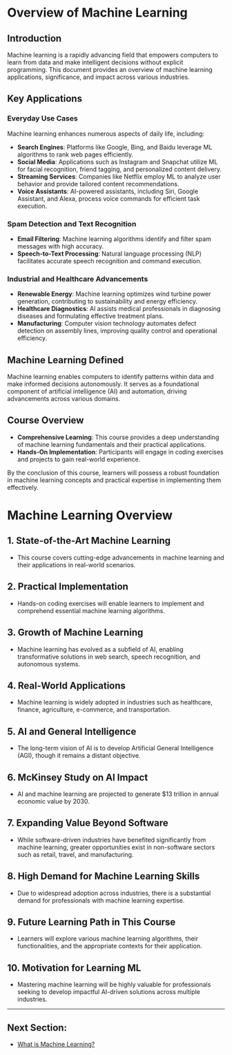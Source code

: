 # Overview of Machine Learning

## Introduction
Machine learning is a rapidly advancing field that empowers computers to learn from data and make intelligent decisions without explicit programming. This document provides an overview of machine learning applications, significance, and impact across various industries.

## Key Applications

### Everyday Use Cases
Machine learning enhances numerous aspects of daily life, including:
- **Search Engines**: Platforms like Google, Bing, and Baidu leverage ML algorithms to rank web pages efficiently.
- **Social Media**: Applications such as Instagram and Snapchat utilize ML for facial recognition, friend tagging, and personalized content delivery.
- **Streaming Services**: Companies like Netflix employ ML to analyze user behavior and provide tailored content recommendations.
- **Voice Assistants**: AI-powered assistants, including Siri, Google Assistant, and Alexa, process voice commands for efficient task execution.

### Spam Detection and Text Recognition
- **Email Filtering**: Machine learning algorithms identify and filter spam messages with high accuracy.
- **Speech-to-Text Processing**: Natural language processing (NLP) facilitates accurate speech recognition and command execution.

### Industrial and Healthcare Advancements
- **Renewable Energy**: Machine learning optimizes wind turbine power generation, contributing to sustainability and energy efficiency.
- **Healthcare Diagnostics**: AI assists medical professionals in diagnosing diseases and formulating effective treatment plans.
- **Manufacturing**: Computer vision technology automates defect detection on assembly lines, improving quality control and operational efficiency.

## Machine Learning Defined
Machine learning enables computers to identify patterns within data and make informed decisions autonomously. It serves as a foundational component of artificial intelligence (AI) and automation, driving advancements across various domains.

## Course Overview
- **Comprehensive Learning**: This course provides a deep understanding of machine learning fundamentals and their practical applications.
- **Hands-On Implementation**: Participants will engage in coding exercises and projects to gain real-world experience.

By the conclusion of this course, learners will possess a robust foundation in machine learning concepts and practical expertise in implementing them effectively.

# Machine Learning Overview

## 1. State-of-the-Art Machine Learning
- This course covers cutting-edge advancements in machine learning and their applications in real-world scenarios.

## 2. Practical Implementation
- Hands-on coding exercises will enable learners to implement and comprehend essential machine learning algorithms.

## 3. Growth of Machine Learning
- Machine learning has evolved as a subfield of AI, enabling transformative solutions in web search, speech recognition, and autonomous systems.

## 4. Real-World Applications
- Machine learning is widely adopted in industries such as healthcare, finance, agriculture, e-commerce, and transportation.

## 5. AI and General Intelligence
- The long-term vision of AI is to develop Artificial General Intelligence (AGI), though it remains a distant objective.

## 6. McKinsey Study on AI Impact
- AI and machine learning are projected to generate $13 trillion in annual economic value by 2030.

## 7. Expanding Value Beyond Software
- While software-driven industries have benefited significantly from machine learning, greater opportunities exist in non-software sectors such as retail, travel, and manufacturing.

## 8. High Demand for Machine Learning Skills
- Due to widespread adoption across industries, there is a substantial demand for professionals with machine learning expertise.

## 9. Future Learning Path in This Course
- Learners will explore various machine learning algorithms, their functionalities, and the appropriate contexts for their application.

## 10. Motivation for Learning ML
- Mastering machine learning will be highly valuable for professionals seeking to develop impactful AI-driven solutions across multiple industries.

---

## Next Section: 
- [What is Machine Learning?](1_Supervised_Learning/Introduction/What_is_Machine_Learning.md)


